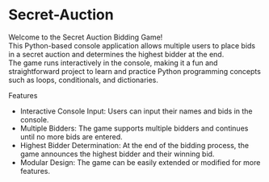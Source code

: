 # Secret-Auction
Welcome to the Secret Auction Bidding Game! <br />
This Python-based console application allows multiple users to place bids in a secret auction and determines the highest bidder at the end. <br />
The game runs interactively in the console, making it a fun and straightforward project to learn and practice Python programming concepts such as loops, conditionals, and dictionaries. <br />

Features <br />
<ul>
  <li>Interactive Console Input: Users can input their names and bids in the console.</li>
  <li>Multiple Bidders: The game supports multiple bidders and continues until no more bids are entered.</li>
  <li>Highest Bidder Determination: At the end of the bidding process, the game announces the highest bidder and their winning bid.</li>
  <li>Modular Design: The game can be easily extended or modified for more features.</li>
</ul>
